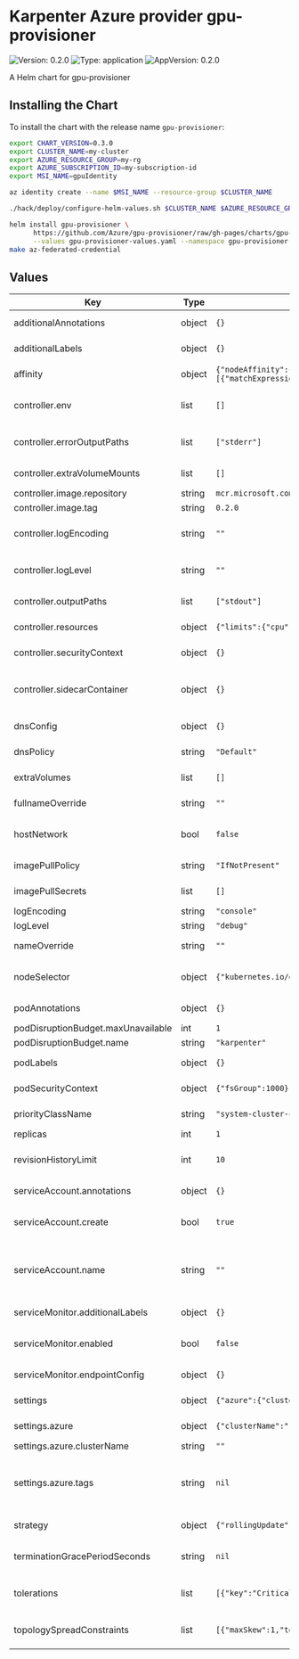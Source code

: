 # Karpenter Azure provider gpu-provisioner

![Version: 0.2.0](https://img.shields.io/badge/Version-0.2.0-informational?style=flat-square) ![Type: application](https://img.shields.io/badge/Type-application-informational?style=flat-square) ![AppVersion: 0.2.0](https://img.shields.io/badge/AppVersion-0.2.0-informational?style=flat-square)

A Helm chart for gpu-provisioner

## Installing the Chart

To install the chart with the release name `gpu-provisioner`:

```bash
export CHART_VERSION=0.3.0
export CLUSTER_NAME=my-cluster
export AZURE_RESOURCE_GROUP=my-rg
export AZURE_SUBSCRIPTION_ID=my-subscription-id
export MSI_NAME=gpuIdentity

az identity create --name $MSI_NAME --resource-group $CLUSTER_NAME

./hack/deploy/configure-helm-values.sh $CLUSTER_NAME $AZURE_RESOURCE_GROUP $MSI_NAME

helm install gpu-provisioner \
      https://github.com/Azure/gpu-provisioner/raw/gh-pages/charts/gpu-provisioner-$CHART_VERSION.tgz \
      --values gpu-provisioner-values.yaml --namespace gpu-provisioner --create-namespace --wait
make az-federated-credential
```

## Values

| Key                                | Type   | Default                                                                                                                                                                                | Description                                                                                                            |
|------------------------------------|--------|----------------------------------------------------------------------------------------------------------------------------------------------------------------------------------------|------------------------------------------------------------------------------------------------------------------------|
| additionalAnnotations              | object | `{}`                                                                                                                                                                                   | Additional annotations to add into metadata.                                                                           |
| additionalLabels                   | object | `{}`                                                                                                                                                                                   | Additional labels to add into metadata.                                                                                |
| affinity                           | object | `{"nodeAffinity":{"requiredDuringSchedulingIgnoredDuringExecution":{"nodeSelectorTerms":[{"matchExpressions":[{"key":"karpenter.sh/provisioner-name","operator":"DoesNotExist"}]}]}}}` | Affinity rules for scheduling the pod.                                                                                 |
| controller.env                     | list   | `[]`                                                                                                                                                                                   | Additional environment variables for the controller pod.                                                               |
| controller.errorOutputPaths        | list   | `["stderr"]`                                                                                                                                                                           | Controller errorOutputPaths - default to stderr only                                                                   |
| controller.extraVolumeMounts       | list   | `[]`                                                                                                                                                                                   | Additional volumeMounts for the controller pod.                                                                        |
| controller.image.repository        | string | `mcr.microsoft.com/aks/kaito/gpu-provisioner`                                                                                                                                          |                                                                                                                        |
| controller.image.tag               | string | `0.2.0`                                                                                                                                                                                |                                                                                                                        |
| controller.logEncoding             | string | `""`                                                                                                                                                                                   | Controller log encoding, defaults to the global log encoding                                                           |
| controller.logLevel                | string | `""`                                                                                                                                                                                   | Controller log level, defaults to the global log level                                                                 |
| controller.outputPaths             | list   | `["stdout"]`                                                                                                                                                                           | Controller outputPaths - default to stdout only                                                                        |
| controller.resources               | object | `{"limits":{"cpu":1,"memory":"1Gi"},"requests":{"cpu":1,"memory":"1Gi"}}`                                                                                                              | Resources for the controller pod.                                                                                      |
| controller.securityContext         | object | `{}`                                                                                                                                                                                   | SecurityContext for the controller container.                                                                          |
| controller.sidecarContainer        | object | `{}`                                                                                                                                                                                   | Additional sideCarContainer config - this will also inherit volume mounts from deployment                              |
| dnsConfig                          | object | `{}`                                                                                                                                                                                   | Configure DNS Config for the pod                                                                                       |
| dnsPolicy                          | string | `"Default"`                                                                                                                                                                            | Configure the DNS Policy for the pod                                                                                   |
| extraVolumes                       | list   | `[]`                                                                                                                                                                                   | Additional volumes for the pod.                                                                                        |
| fullnameOverride                   | string | `""`                                                                                                                                                                                   | Overrides the chart's computed fullname.                                                                               |
| hostNetwork                        | bool   | `false`                                                                                                                                                                                | Bind the pod to the host network. This is required when using a custom CNI.                                            |
| imagePullPolicy                    | string | `"IfNotPresent"`                                                                                                                                                                       | Image pull policy for Docker images.                                                                                   |
| imagePullSecrets                   | list   | `[]`                                                                                                                                                                                   | Image pull secrets for Docker images.                                                                                  |
| logEncoding                        | string | `"console"`                                                                                                                                                                            | Global log encoding                                                                                                    |
| logLevel                           | string | `"debug"`                                                                                                                                                                              | Global log level                                                                                                       |
| nameOverride                       | string | `""`                                                                                                                                                                                   | Overrides the chart's name.                                                                                            |
| nodeSelector                       | object | `{"kubernetes.io/os":"linux"}`                                                                                                                                                         | Node selectors to schedule the pod to nodes with labels.                                                               |
| podAnnotations                     | object | `{}`                                                                                                                                                                                   | Additional annotations for the pod.                                                                                    |
| podDisruptionBudget.maxUnavailable | int    | `1`                                                                                                                                                                                    |                                                                                                                        |
| podDisruptionBudget.name           | string | `"karpenter"`                                                                                                                                                                          |                                                                                                                        |
| podLabels                          | object | `{}`                                                                                                                                                                                   | Additional labels for the pod.                                                                                         |
| podSecurityContext                 | object | `{"fsGroup":1000}`                                                                                                                                                                     | SecurityContext for the pod.                                                                                           |
| priorityClassName                  | string | `"system-cluster-critical"`                                                                                                                                                            | PriorityClass name for the pod.                                                                                        |
| replicas                           | int    | `1`                                                                                                                                                                                    | Number of replicas.                                                                                                    |
| revisionHistoryLimit               | int    | `10`                                                                                                                                                                                   | The number of old ReplicaSets to retain to allow rollback.                                                             |
| serviceAccount.annotations         | object | `{}`                                                                                                                                                                                   | Additional annotations for the ServiceAccount.                                                                         |
| serviceAccount.create              | bool   | `true`                                                                                                                                                                                 | Specifies if a ServiceAccount should be created.                                                                       |
| serviceAccount.name                | string | `""`                                                                                                                                                                                   | The name of the ServiceAccount to use. If not set and create is true, a name is generated using the fullname template. |
| serviceMonitor.additionalLabels    | object | `{}`                                                                                                                                                                                   | Additional labels for the ServiceMonitor.                                                                              |
| serviceMonitor.enabled             | bool   | `false`                                                                                                                                                                                | Specifies whether a ServiceMonitor should be created.                                                                  |
| serviceMonitor.endpointConfig      | object | `{}`                                                                                                                                                                                   | Endpoint configuration for the ServiceMonitor.                                                                         |
| settings                           | object | `{"azure":{"clusterName":"","tags":null}}`                                                                                                                                             | Global Settings to configure Karpenter                                                                                 |
| settings.azure                     | object | `{"clusterName":"","tags":null}`                                                                                                                                                       | Azure-specific configuration values                                                                                    |
| settings.azure.clusterName         | string | `""`                                                                                                                                                                                   | Cluster name.                                                                                                          |  |
| settings.azure.tags                | string | `nil`                                                                                                                                                                                  | The global tags to use on all Azure infrastructure resources (launch templates, instances, SQS queue, etc.)            |
| strategy                           | object | `{"rollingUpdate":{"maxUnavailable":1}}`                                                                                                                                               | Strategy for updating the pod.                                                                                         |
| terminationGracePeriodSeconds      | string | `nil`                                                                                                                                                                                  | Override the default termination grace period for the pod.                                                             |
| tolerations                        | list   | `[{"key":"CriticalAddonsOnly","operator":"Exists"}]`                                                                                                                                   | Tolerations to allow the pod to be scheduled to nodes with taints.                                                     |
| topologySpreadConstraints          | list   | `[{"maxSkew":1,"topologyKey":"topology.kubernetes.io/zone","whenUnsatisfiable":"ScheduleAnyway"}]`                                                                                     | topologySpreadConstraints to increase the controller resilience                                                        |

